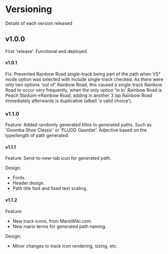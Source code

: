 # Versioning

Details of each version released

## v1.0.0

First 'release'. Functional and deployed.

#### v1.0.1

Fix:
Prevented Rainbow Road single-track being part of the path when VS\* mode option was selected with include single-track checked. As there were only two options 'out of' Rainbow Road, this caused a single-track Rainbow Road to occur very frequently, when the only option 'in to' Rainbow Road is Peach Staduim->Rainbow Road, adding in another 3 lap Rainbow Road immediately afterwards is duplicative (albeit 'a valid choice').

### v1.1.0

Feature:
Added randomly generated titles to generated paths. Such as 'Goomba Shoe Classic' or 'FLUDD Gauntlet'. Adjective based on the type/length of path generated.

#### v1.1.1

Feature:
Send-to-new-tab icon for generated path.

Design:

- Fonts.
- Header design.
- Path title font and fixed text scaling.

#### v1.1.2

Feature:

- New track icons, from MarioWiki.com.
- New mario terms for generated path naming.

Design:

- Minor changes to track icon rendering, sizing, etc.
